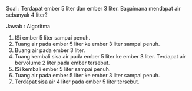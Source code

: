 Soal :
Terdapat ember 5 liter dan ember 3 liter. Bagaimana mendapat air sebanyak 4 liter?

Jawab : 
Algoritma 
1. ISi ember 5 liter sampai penuh. 
2. Tuang air pada ember 5 liter ke ember 3 liter sampai penuh. 
3. Buang air pada ember 3 liter. 
4. Tuang kembali sisa air pada ember 5 liter ke ember 3 liter. Terdapat air bervolume 2 liter pada ember tersebut. 
5. ISi kembali ember 5 liter sampai penuh. 
6. Tuang air pada ember 5 liter ke ember 3 liter sampai penuh. 
7. Terdapat sisa air 4 liter pada ember 5 liter tersebut.  